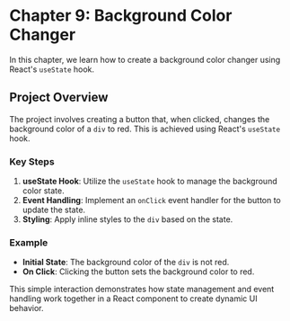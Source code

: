 # Chapter 9: Background Color Changer

In this chapter, we learn how to create a background color changer using React's `useState` hook.

## Project Overview

The project involves creating a button that, when clicked, changes the background color of a `div` to red. This is achieved using React's `useState` hook.

### Key Steps

1. **useState Hook**: Utilize the `useState` hook to manage the background color state.
2. **Event Handling**: Implement an `onClick` event handler for the button to update the state.
3. **Styling**: Apply inline styles to the `div` based on the state.

### Example

- **Initial State**: The background color of the `div` is not red.
- **On Click**: Clicking the button sets the background color to red.

This simple interaction demonstrates how state management and event handling work together in a React component to create dynamic UI behavior.
